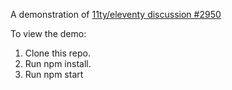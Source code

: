 A demonstration of
[11ty/eleventy discussion #2950](https://github.com/11ty/eleventy/discussions/2950)

To view the demo:

1. Clone this repo.
1. Run npm install.
1. Run npm start
